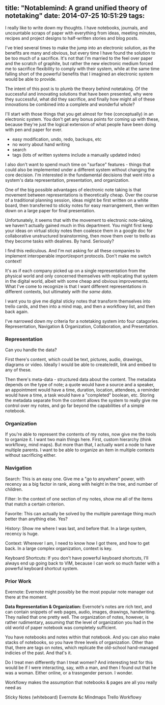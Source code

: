 title: "Notablemind: A grand unified theory of notetaking"
date: 2014-07-25 10:51:29
tags:
---
I really like to write down my thoughts. I have notebooks, journals, and uncountable scraps of paper with everything from ideas, meeting minutes, recipes and project designs to half-written stories and blog posts.


I've tried several times to make the jump into an electronic solution, as the benefits are many and obvious, but every time I have found the solution to be too much of a sacrifice. It's not that I'm married to the feel over paper and the scratch of graphite, but rather the new electronic medium forced me to sacrifice flexibility to comply with their system, while at the same time falling short of the powerful benefits that I imagined an electronic system would be able to provide.

The intent of this post is to plumb the theory behind notetaking. Of the successful and innovating solutions that have been presented, why were they successful, what did they sacrifice, and finally how might all of these innovations be combined into a complete and wonderful whole?

I'll start with those things that you get almost for free (conceptually) in an electronic system. You don't get any bonus points for coming up with these, because they're just the logical extension of what people have been doing with pen and paper for ever.

- easy modification, undo, redo, backups, etc
- no worry about hand writing
- search
- tags (lots of written systems include a manually updated index)

I also don't want to spend much time on "surface" features - things that could also be implemented under a different system without changing the core decision. I'm interested in the fundamental decisions that went into a system's data representation, presentation, and organization.

One of the big possible advantages of electronic note taking is that movement between representations is theoretically cheap. Over the course of a traditional planning session, ideas might be first written on a white board, then transferred to sticky notes for easy rearrangement, then written down on a large paper for final presentation.

Unfortunately, it seems that with the movement to electronic note-taking, we haven't actually gained much in this department. You might first keep your ideas on virtual sticky notes then coalesce them in a google doc for collaborative unstructured brainstorming, then move them over to trello as they become tasks with dealines. By hand. Seriously?

I find this rediculous. And I'm not asking for all these companies to implement interoperable import/export protocols. Don't make me switch context!

It's as if each company picked up on a single representation from the physical world and only concerned themselves with replicating that system in the digital world, albeit with some cheap and obvious improvements. What I've come to recognize is that I want different representations in different contexts, but ultimately *with the same data*.

I want you to give me digital sticky notes that transform themselves into trello cards, and then into a mind map, and then a workflowy list, and then back again.

I've narrowed down my criteria for a notetaking system into four catagories. Representation, Navigation & Organization, Collaboration, and Presentation.

### Representation
Can you handle the data?

First there's content, which could be text, pictures, audio, drawings, diagrams or video. Ideally I would be able to create/edit, link and embed to any of these.

Then there's meta-data - structured data about the content. The metadata depends on the type of note; a quote would have a source and a speaker, an appointment would have a time, duration, location, attendees, a reminder would have a time, a task would have a "completed" boolean, etc. Storing the metadata separate from the content allows the system to really give me control over my notes, and go far beyond the capabilities of a simple notebook.

### Organization
If you're able to represent the contents of my notes, now give me the tools to organize it. I want two main things here. First, custom hierarchy (think workflowy, mind maps). But more than that, I actually want a node to have multiple parents. I want to be able to organize an item in multiple contexts without sacrificing either.

### Navigation

Search: This is an easy one. Give me a "go to anywhere" power, with recency as a big factor in rank, along with height in the tree, and number of children.

Filter: In the context of one section of my notes, show me all of the items that match a certain criterion.

Favorite: This can actually be solved by the multiple parentage thing much better than anything else. Yes?

History: Show me where I was last, and before that. In a large system, recency is huge.

Context: Wherever I am, I need to know how I got there, and how to get back. In a large complex organization, context is key.

Keyboard Shortcuts: If you don't have powerful keyboard shortcuts, I'll always end up going back to VIM, because I can work so much faster with a powerful keyboard shortcut system.

### Prior Work

Evernote: Evernote might possibly be the most popular note manager out there at the moment.

**Data Representation & Organization:** Evernote's notes are rich text, and can contain snippets of web pages, audio, images, drawings, handwriting. They nailed that one pretty well.
The organization of notes, however, is rather rudimentary, assuming that the level of organization you had in the old world of paper notebook was completely sufficient.

You have notebooks and notes within that notebook. And you can also make stacks of notebooks, so you have three levels of organization. Other than that, there are tags on notes, which replicate the old-school hand-managed indicies of the past. And that's it.



Do I treat men differently than I treat women?
And interesting test for this would be if I were interacting, say, with a man, and then I found out that he was a woman. Either online, or a trasngender person. I wonder.

Workflowy makes the assumption that notebooks & pages are all you really need as 

Sticky Notes (whiteboard)
Evernote &c
Mindmaps
Trello
Workflowy
